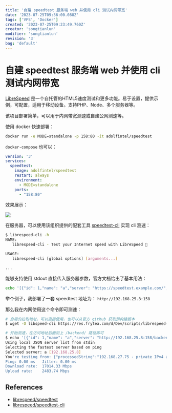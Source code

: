 ```yaml
---
title: '自建 speedtest 服务端 web 并使用 cli 测试内网带宽'
date: '2023-07-25T09:36:00.088Z'
tags: ['VPS', 'Docker']
created: '2023-07-25T09:23:49.760Z'
creator: 'songtianlun'
modifier: 'songtianlun'
revision: '3'
bag: 'default'
---
```


<!-- Exported from TiddlyWiki at 12:16, 19th 八月 2023 -->

# 自建 speedtest 服务端 web 并使用 cli 测试内网带宽

[LibreSpeed](https://github.com/librespeed/speedtest) 是一个自托管的HTML5速度测试和更多功能。易于设置，提供示例，可配置，适用于移动设备。支持PHP、Node、多个服务器等。

该项目部署简单，可以用于内网带宽测速或自建公网测速等。

使用 docker 快速部署：

```bash
docker run -e MODE=standalone -p 158:80 -it adolfintel/speedtest
```

`docker-compose` 也可以：

```yaml
version: '3'
services:
  speedtest:
    image: adolfintel/speedtest
    restart: always
    environment:
      - MODE=standalone
    ports:
      - "158:80"
```

效果展示：

![](https://imagehost-cdn.frytea.com/images/2023/07/25/skihie-2.png)

在服务器，可以使用该组织提供的配套工具 [speedtest-cli](https://github.com/librespeed/speedtest-cli) 实现 cli 测速：

```bash
$ librespeed-cli -h
NAME:
   librespeed-cli - Test your Internet speed with LibreSpeed 🚀

USAGE:
   librespeed-cli [global options] [arguments...]

...
```

能够支持使用 stdout 直接传入服务器参数，官方文档给出了基本用法：

```bash
echo '[{"id": 1,"name": "a","server": "https://speedtest.example.com/","dlURL": "garbage.php","ulURL": "empty.php","pingURL": "empty.php","getIpURL": "getIP.php"}]' | librespeed-cli --local-json -
```

举个例子，我部署了一套 speedtest 地址为： `http://192.168.25.8:158`

那么我在内网使用这个命令即可测速：

```bash
# 自用的拉取地址，可以直接使用，也可以从官方 github 获取预构建版本
$ wget -O libspeed-cli https://res.frytea.com/d/Dev/scripts/librespeed-cli_1.0.10_linux_amd64/librespeed-cli

# 开始测速，在访问地址后面加上 /backend/ 路径即可
$ echo '[{"id": 1,"name": "a","server": "http://192.168.25.8:158/backend/","dlURL": "garbage.php","ulURL": "empty.php","pingURL": "empty.php","getIpURL": "getIP.php"}]' | ./librespeed-cli --local-json -
Using local JSON server list from stdin
Selecting the fastest server based on ping
Selected server: a [192.168.25.8]
You're testing from: {"processedString":"192.168.27.75 - private IPv4 access","rawIspInfo":""}
Ping: 0.00 ms	Jitter: 0.00 ms
Download rate:	17014.33 Mbps
Upload rate:	2483.74 Mbps
```

## References

* [librespeed/speedtest](https://github.com/librespeed/speedtest/blob/master/doc_docker.md)
* [librespeed/speedtest-cli](https://github.com/librespeed/speedtest-cli)